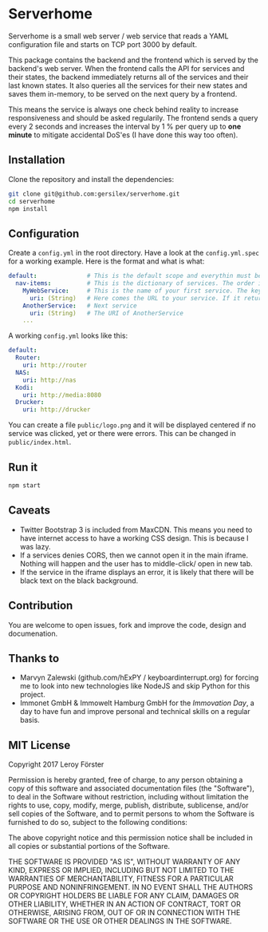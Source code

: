 Serverhome
==========

Serverhome is a small web server / web service that reads a YAML configuration file and starts on TCP port 3000 by default.

This package contains the backend and the frontend which is served by the backend's web server. When the frontend calls the API for services and their states, the backend immediately returns all of the services and their last known states. It also queries all the services for their new states and saves them in-memory, to be served on the next query by a frontend.

This means the service is always one check behind reality to increase responsiveness and should be asked regularily. The frontend sends a query every 2 seconds and increases the interval by 1 % per query up to **one minute** to mitigate accidental DoS'es (I have done this way too often).

Installation
------------

Clone the repository and install the dependencies:

```bash
git clone git@github.com:gersilex/serverhome.git
cd serverhome
npm install
```

Configuration
-------------

Create a `config.yml` in the root directory. Have a look at the `config.yml.spec` for a working example. Here is the format and what is what:

```yaml
default:              # This is the default scope and everythin must be contained within here.
  nav-items:          # This is the dictionary of services. The order is preserved.
    MyWebService:     # This is the name of your first service. The key name will be displayed in the navbar.
      uri: (String)   # Here comes the URL to your service. If it returns a code of >200 and <400 the service will turn green.
    AnotherService:   # Next service
      uri: (String)   # The URI of AnotherService
    ...
```

A working `config.yml` looks like this:

```yaml
default:
  Router:
    uri: http://router
  NAS:
    uri: http://nas
  Kodi:
    uri: http://media:8080
  Drucker:
    uri: http://drucker
```

You can create a file `public/logo.png` and it will be displayed centered if no service was clicked, yet or there were errors. This can be changed in `public/index.html`.

Run it
------

```bash
npm start
```

Caveats
-------

- Twitter Bootstrap 3 is included from MaxCDN. This means you need to have internet access to have a working CSS design. This is because I was lazy.
- If a services denies CORS, then we cannot open it in the main iframe. Nothing will happen and the user has to middle-click/ open in new tab.
- If the service in the iframe displays an error, it is likely that there will be black text on the black background.

Contribution
------------

You are welcome to open issues, fork and improve the code, design and documenation.

Thanks to
---------

- Marvyn Zalewski (github.com/hExPY / keyboardinterrupt.org) for forcing me to look into new technologies like NodeJS and skip Python for this project.
- Immonet GmbH & Immowelt Hamburg GmbH for the *Immovation Day*, a day to have fun and improve personal and technical skills on a regular basis.

MIT License
-----------

Copyright 2017 Leroy Förster

Permission is hereby granted, free of charge, to any person obtaining a copy of this software and associated documentation files (the "Software"), to deal in the Software without restriction, including without limitation the rights to use, copy, modify, merge, publish, distribute, sublicense, and/or sell copies of the Software, and to permit persons to whom the Software is furnished to do so, subject to the following conditions:

The above copyright notice and this permission notice shall be included in all copies or substantial portions of the Software.

THE SOFTWARE IS PROVIDED "AS IS", WITHOUT WARRANTY OF ANY KIND, EXPRESS OR IMPLIED, INCLUDING BUT NOT LIMITED TO THE WARRANTIES OF MERCHANTABILITY, FITNESS FOR A PARTICULAR PURPOSE AND NONINFRINGEMENT. IN NO EVENT SHALL THE AUTHORS OR COPYRIGHT HOLDERS BE LIABLE FOR ANY CLAIM, DAMAGES OR OTHER LIABILITY, WHETHER IN AN ACTION OF CONTRACT, TORT OR OTHERWISE, ARISING FROM, OUT OF OR IN CONNECTION WITH THE SOFTWARE OR THE USE OR OTHER DEALINGS IN THE SOFTWARE.
